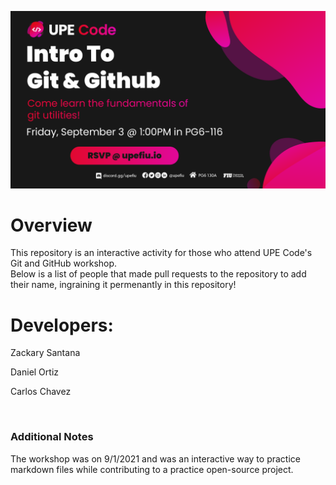 ![Git and GitHub banner](Banner.png)
# Overview
This repository is an interactive activity for those who attend UPE Code's Git and GitHub workshop. <br />
Below is a list of people that made pull requests to the repository to add their name, ingraining it permenantly in this repository!

# Developers:
Zackary Santana <br />

Daniel Ortiz <br />

Carlos Chavez <br />

<br />

### Additional Notes
The workshop was on 9/1/2021 and was an interactive way to practice markdown files while contributing to a practice open-source project.
